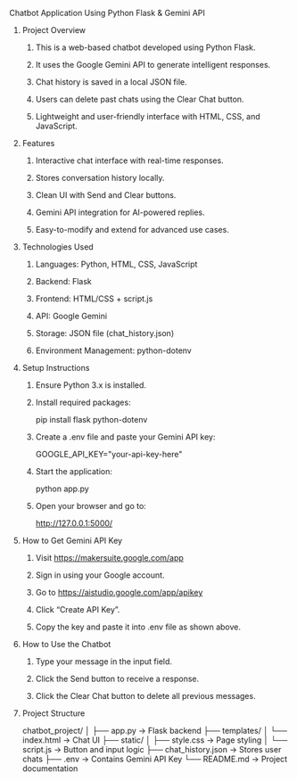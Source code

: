 
Chatbot Application Using Python Flask & Gemini API



1. Project Overview

      1. This is a web-based chatbot developed using Python Flask.


      2. It uses the Google Gemini API to generate intelligent responses.


      3. Chat history is saved in a local JSON file.


      4. Users can delete past chats using the Clear Chat button.


      5. Lightweight and user-friendly interface with HTML, CSS, and JavaScript.



2. Features

    1. Interactive chat interface with real-time responses.


    2. Stores conversation history locally.


    3. Clean UI with Send and Clear buttons.


    4. Gemini API integration for AI-powered replies.


    5. Easy-to-modify and extend for advanced use cases.



3. Technologies Used

     1. Languages: Python, HTML, CSS, JavaScript


     2. Backend: Flask


     3. Frontend: HTML/CSS + script.js


     4. API: Google Gemini


     5. Storage: JSON file (chat_history.json)


     6. Environment Management: python-dotenv


4. Setup Instructions

      1. Ensure Python 3.x is installed.


      2. Install required packages:

           pip install flask python-dotenv


      3. Create a .env file and paste your Gemini API key:

          GOOGLE_API_KEY="your-api-key-here"


      4. Start the application:

         python app.py


      5. Open your browser and go to:

          http://127.0.0.1:5000/




5. How to Get Gemini API Key

      1. Visit https://makersuite.google.com/app


      2. Sign in using your Google account.


      3. Go to https://aistudio.google.com/app/apikey


      4. Click “Create API Key”.


      5. Copy the key and paste it into .env file as shown above.

6. How to Use the Chatbot

      1. Type your message in the input field.


      2. Click the Send button to receive a response.


      3. Click the Clear Chat button to delete all previous messages.



7. Project Structure

      chatbot_project/
      │
      ├── app.py                → Flask backend
      ├── templates/
      │   └── index.html        → Chat UI
      ├── static/
      │   ├── style.css         → Page styling
      │   └── script.js         → Button and input logic
      ├── chat_history.json     → Stores user chats
      ├── .env                  → Contains Gemini API Key
      └── README.md             → Project documentation



